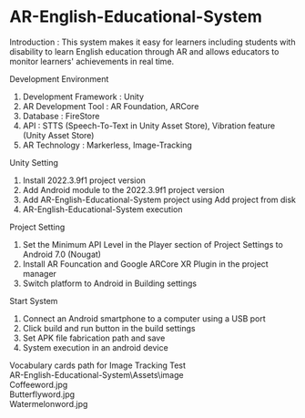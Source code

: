 # AR-English-Educational-System
Introduction : This system makes it easy for learners including students with disability to learn English education through AR and allows educators to monitor learners' achievements in real time.


Development Environment
1. Development Framework : Unity
2. AR Development Tool : AR Foundation, ARCore
3. Database : FireStore
4. API : STTS (Speech-To-Text in Unity Asset Store), Vibration feature (Unity Asset Store)
5. AR Technology : Markerless, Image-Tracking


Unity Setting
1. Install 2022.3.9f1 project version
2. Add Android module to the 2022.3.9f1 project version
3. Add AR-English-Educational-System project using Add project from disk
4. AR-English-Educational-System execution


Project Setting
1. Set the Minimum API Level in the Player section of Project Settings to Android 7.0 (Nougat)
2. Install AR Founcation and Google ARCore XR Plugin in the project manager
3. Switch platform to Android in Building settings


Start System
1. Connect an Android smartphone to a computer  using a USB port
2. Click build and run button in the build settings
3. Set APK file fabrication path and save
4. System execution in an android device


Vocabulary cards path for Image Tracking Test<br>
  AR-English-Educational-System\Assets\image<br>
  Coffeeword.jpg<br>
  Butterflyword.jpg<br>
  Watermelonword.jpg<br>
